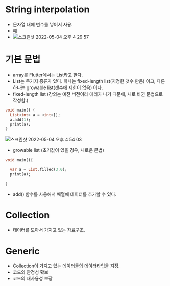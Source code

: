 # String interpolation
- 문자열 내에 변수를 넣어서 사용.
- 예
- ![스크린샷 2022-05-04 오후 4 29 57](https://user-images.githubusercontent.com/43905552/166638858-282a0ac4-5c0b-45fe-80a0-ce4249a86582.png)

# 기본 문법
- array를 Flutter에서는 List라고 한다.
- List는 두가지 종류가 있다. 하나는 fixed-length list(지정한 갯수 만큼) 이고, 다른 하나는 growable list(갯수에 제한이 없음) 이다.
- fixed-length list (강의는 예전 버전이라 에러가 나기 때문에, 새로 바뀐 문법으로 작성함.)
```dart
void main() {
  List<int> a = <int>[];
  a.add(1);
  print(a);
}
```
![스크린샷 2022-05-04 오후 4 54 03](https://user-images.githubusercontent.com/43905552/166642100-19856685-12eb-4ecc-a643-2be840dabcf0.png)

- growable list (초기값이 있을 경우, 새로운 문법)
```dart
void main(){
  
  var a = List.filled(3,0);
  print(a);
  
}
```
- add() 함수를 사용해서 배열에 데이터를 추가할 수 있다.


# Collection
- 데이터를 모아서 가지고 있는 자료구조.

# Generic
- Collection이 가지고 있는 데이터들의 데이터타입을 지정.
- 코드의 안정성 확보
- 코드의 재사용성 보장
